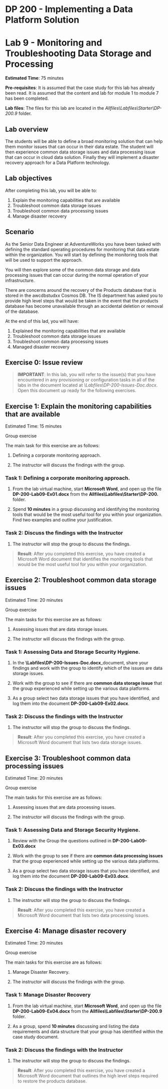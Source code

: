 ﻿# DP 200 - Implementing a Data Platform Solution
# Lab 9 - Monitoring and Troubleshooting Data Storage and Processing

**Estimated Time**: 75 minutes

**Pre-requisites**: It is assumed that the case study for this lab has already been read. It is assumed that the content and lab for module 1 to module 7 has been completed.

**Lab files**: The files for this lab are located in the _Allfiles\Labfiles\Starter\DP-200.9_ folder.

## Lab overview

The students will be able to define a broad monitoring solution that can help them monitor issues that can occur in their data estate. The student will then experience common data storage issues and data processing issue that can occur in cloud data solution. Finally they will implement a disaster recovery approach for a Data Platform technology.

## Lab objectives
  
After completing this lab, you will be able to:

1. Explain the monitoring capabilities that are available
2. Troubleshoot common data storage issues
3. Troubleshoot common data processing issues
4. Manage disaster recovery

## Scenario
  
As the Senior Data Engineer at AdventureWorks you have been tasked with defining the standard operating procedures for monitoring that data estate within the organization. You will start by defining the monitoring tools that will be used to support the approach.

You will then explore some of the common data storage and data processing issues that can occur during the normal operation of your infrastructure.

There are concerns around the recovery of the Products database that is stored in the awcdbstudxx Cosmos DB. The IS department has asked you to provide high level steps that would be taken in the event that the products database has become unavailable through an accidental deletion or removal of the database.

At the end of this lad, you will have:

1. Explained the monitoring capabilities that are available
2. Troubleshoot common data storage issues
3. Troubleshoot common data processing issues
4. Managed disaster recovery

## Exercise 0: Issue review

> **IMPORTANT**: In this lab, you will refer to the issue(s) that you have encountered in any provisioning or configuration tasks in all of the labs in the document located at _\Labfiles\DP-200-Issues-Doc.docx_. Open this document up ready for the following exercises.

## Exercise 1: Explain the monitoring capabilities that are available

Estimated Time: 15 minutes

Group exercise
  
The main task for this exercise are as follows:

1. Defining a corporate monitoring approach.

2. The instructor will discuss the findings with the group.

### Task 1: Defining a corporate monitoring approach.

1. From the lab virtual machine, start **Microsoft Word**, and open up the file **DP-200-Lab09-Ex01.docx** from the **Allfiles\Labfiles\Starter\DP-200.** folder.

2. Spend **10 minutes** in a group discussing and identifying the monitoring tools that would be the most useful tool for you within your organization. Find two examples and outline your justification.

### Task 2: Discuss the findings with the Instructor

1. The instructor will stop the group to discuss the findings.

> **Result**: After you completed this exercise, you have created a Microsoft Word document that identifies the monitoring tools that would be the most useful tool for you within your organization.

## Exercise 2: Troubleshoot common data storage issues
  
Estimated Time: 20 minutes

Group exercise
  
The main tasks for this exercise are as follows:

1. Assessing issues that are data storage issues.

2. The instructor will discuss the findings with the group.

### Task 1: Assessing Data and Storage Security Hygiene.

1. In the **\Labfiles\DP-200-Issues-Doc.docx**_document, share your findings and work with the group to identify which of the issues are data storage issues.

2. Work with the group to see if there are **common data storage issue** that the group experienced while setting up the various data platforms.

3. As a group select two data storage issues that you have identified, and log them into the document **DP-200-Lab09-Ex02.docx**.

### Task 2: Discuss the findings with the Instructor

1. The instructor will stop the group to discuss the findings.

> **Result**: After you completed this exercise, you have created a Microsoft Word document that lists two data storage issues.

## Exercise 3: Troubleshoot common data processing issues
  
Estimated Time: 20 minutes

Group exercise
  
The main tasks for this exercise are as follows:

1. Assessing issues that are data processing issues.

2. The instructor will discuss the findings with the group.

### Task 1: Assessing Data and Storage Security Hygiene.

1. Review with the Group the questions outlined in **DP-200-Lab09-Ex03.docx**

2. Work with the group to see if there are **common data processing issues** that the group experienced while setting up the various data platforms.

3. As a group select two data storage issues that you have identified, and log them into the document **DP-200-Lab09-Ex03.docx**.

### Task 2: Discuss the findings with the Instructor

1. The instructor will stop the group to discuss the findings.

> **Result**: After you completed this exercise, you have created a Microsoft Word document that lists two data processing issues.

## Exercise 4: Manage disaster recovery
  
Estimated Time: 20 minutes

Group exercise
  
The main tasks for this exercise are as follows:

1. Manage Disaster Recovery.

2. The instructor will discuss the findings with the group.

### Task 1: Manage Disaster Recovery

1. From the lab virtual machine, start **Microsoft Word**, and open up the file **DP-200-Lab09-Ex04.docx** from the **Allfiles\Labfiles\Starter\DP-200.9** folder.

2. As a group, spend **10 minutes** discussing and listing the data requirements and data structure that your group has identified within the case study document.

### Task 2: Discuss the findings with the Instructor

1. The instructor will stop the group to discuss the findings.

> **Result**: After you completed this exercise, you have created a Microsoft Word document that outlines the high level steps required to restore the products database.